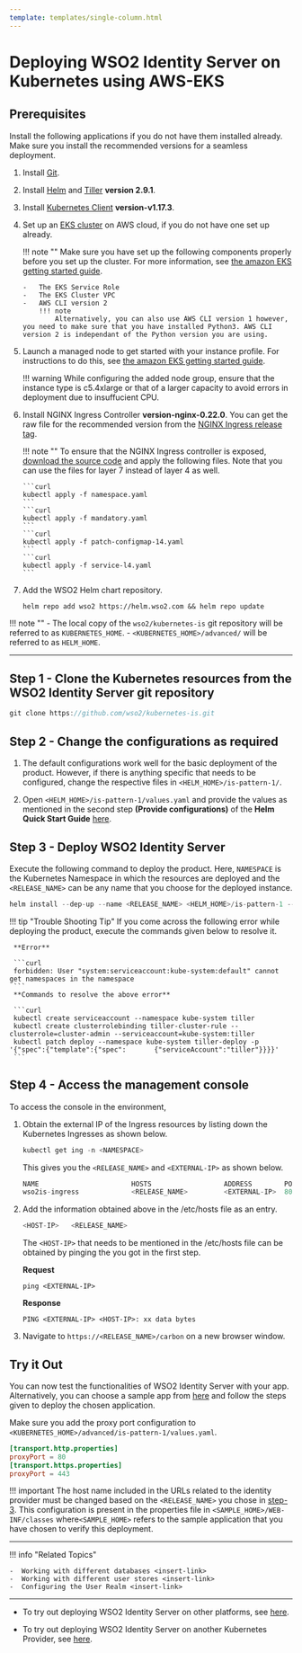 ```yaml
---
template: templates/single-column.html
---
```


# Deploying WSO2 Identity Server on Kubernetes using AWS-EKS

## Prerequisites

Install the following applications if you do not have them installed already. Make sure you install the recommended versions for a seamless deployment. 

1.  Install [Git](https://git-scm.com/book/en/v2/Getting-Started-Installing-Git). 

2.  Install [Helm](https://v2.helm.sh/docs/using_helm/#installing-helm) and [Tiller](https://v2.helm.sh/docs/using_helm/#installing-tiller) **version 2.9.1**.

3.  Install [Kubernetes Client](https://kubernetes.io/docs/tasks/tools/install-kubectl/) **version-v1.17.3**. 

4.  Set up an [EKS cluster](https://docs.aws.amazon.com/eks/latest/userguide/create-cluster.html) on AWS cloud, if you do not have one set up already. 

	!!! note ""
		Make sure you have set up the following components properly before you set up the cluster. For more information, see [the amazon EKS getting started guide](https://docs.aws.amazon.com/eks/latest/userguide/getting-started-console.html#eks-prereqs).

		-	The EKS Service Role
		-	The EKS Cluster VPC
		-	AWS CLI version 2 
			!!! note 
				Alternatively, you can also use AWS CLI version 1 however, you need to make sure that you have installed Python3. AWS CLI version 2 is independant of the Python version you are using. 

5.	Launch a managed node to get started with your instance profile. For instructions to do this, see [the amazon EKS getting started guide](https://docs.aws.amazon.com/eks/latest/userguide/getting-started-console.html#eks-launch-workers).

	!!! warning 
		While configuring the added node group, ensure that the instance type is c5.4xlarge or that of a larger capacity to avoid errors in deployment due to insuffucient CPU. 

7.  Install NGINX Ingress Controller **version-nginx-0.22.0**. You can get the raw file for the recommended version from the [NGINX Ingress release tag](https://github.com/kubernetes/ingress-nginx/releases/tag/nginx-0.22.0).   

	!!! note ""
		To ensure that the NGINX Ingress controller is exposed, [download the source code](https://github.com/kubernetes/ingress-nginx/releases/tag/nginx-0.22.0) and apply the following files. Note that you can use the files for layer 7 instead of layer 4 as well. 
		
		```curl 
		kubectl apply -f namespace.yaml
		```
		```curl
		kubectl apply -f mandatory.yaml
		```
		```curl
		kubectl apply -f patch-configmap-14.yaml
		```
		```curl
		kubectl apply -f service-l4.yaml
		```

6.  Add the WSO2 Helm chart repository.
	```curl                                                                
	helm repo add wso2 https://helm.wso2.com && helm repo update
	```

!!! note ""
	-	The local copy of the `wso2/kubernetes-is` git repository will be referred to as `KUBERNETES_HOME`.
	-	`<KUBERNETES_HOME>/advanced/` will be referred to as `HELM_HOME`.

---

## Step 1 - Clone the Kubernetes resources from the WSO2 Identity Server git repository

```java
git clone https://github.com/wso2/kubernetes-is.git
```

## Step 2 - Change the configurations as required 

1.	The default configurations work well for the basic deployment of the product. However, if there is anything specific that needs to be configured, change the respective files in `<HELM_HOME>/is-pattern-1/`. 

2.	 Open `<HELM_HOME>/is-pattern-1/values.yaml` and provide the values as mentioned in the second step **(Provide configurations)** of the **Helm Quick Start Guide** [here](https://hub.helm.sh/charts/wso2/is-pattern-1).

## Step 3 - Deploy WSO2 Identity Server

Execute the following command to deploy the product. Here, `NAMESPACE` is the Kubernetes Namespace in which the resources are deployed and the `<RELEASE_NAME>` can be any name that you choose for the deployed instance. 

```java
helm install --dep-up --name <RELEASE_NAME> <HELM_HOME>/is-pattern-1 --namespace <NAMESPACE>
```
!!! tip "Trouble Shooting Tip"
     If you come across the following error while deploying the product, execute the commands given below to resolve it. 
    
     **Error**
     
     ```curl 
     forbidden: User "system:serviceaccount:kube-system:default" cannot get namespaces in the namespace
     ```
     **Commands to resolve the above error**
     
     ```curl 
     kubectl create serviceaccount --namespace kube-system tiller
     kubectl create clusterrolebinding tiller-cluster-rule --clusterrole=cluster-admin --serviceaccount=kube-system:tiller
     kubectl patch deploy --namespace kube-system tiller-deploy -p '{"spec":{"template":{"spec":       {"serviceAccount":"tiller"}}}}'
     ```
## Step 4 - Access the management console

To access the console in the environment,

1.	Obtain the external IP of the Ingress resources by listing down the Kubernetes Ingresses as shown below. 

	```java
	kubectl get ing -n <NAMESPACE>
	```
	This gives you the `<RELEASE_NAME>` and `<EXTERNAL-IP>` as shown below. 

	```java 
	NAME                       HOSTS                  ADDRESS        PORTS     AGE
	wso2is-ingress             <RELEASE_NAME>         <EXTERNAL-IP>  80, 443   3m
	``` 

2.	Add the information obtained above in the /etc/hosts file as an entry. 

	```java
	<HOST-IP>	<RELEASE_NAME>
	```

	The `<HOST-IP>` that needs to be mentioned in the /etc/hosts file can be obtained by pinging the <EXTERNAL-IP> you got in the first step.
	
	**Request**
	```curl
	ping <EXTERNAL-IP>
	```
	**Response**
	```curl
	PING <EXTERNAL-IP> <HOST-IP>: xx data bytes
	```
3.	Navigate to `https://<RELEASE_NAME>/carbon` on a new browser window.

## Try it Out 

You can now test the functionalities of WSO2 Identity Server with your app. Alternatively, you can choose a sample app from [here](../../quick-starts/overview) and follow the steps given to deploy the chosen application. 

Make sure you add the proxy port configuration to `<KUBERNETES_HOME>/advanced/is-pattern-1/values.yaml`. 

```toml
[transport.http.properties]
proxyPort = 80
[transport.https.properties]
proxyPort = 443
```

!!! important 
	The host name included in the URLs related to the identity provider must be changed based on the `<RELEASE_NAME>` you chose in [step-3](#step-3-deploy-wso2-identity-server). This configuration is present in the properties file in `<SAMPLE_HOME>/WEB-INF/classes` where`<SAMPLE_HOME>` refers to the sample application that you have chosen to verify this deployment. 

---

!!! info "Related Topics"

    -  Working with different databases <insert-link>
    -  Working with different user stores <insert-link>
    -  Configuring the User Realm <insert-link>

---

- To try out deploying WSO2 Identity Server on other platforms, see [here](../../deploy/deploying-wso2-identity-server/).

- To try out deploying WSO2 Identity Server on another Kubernetes Provider, see [here](../../deploy/choose-your-provider/).

